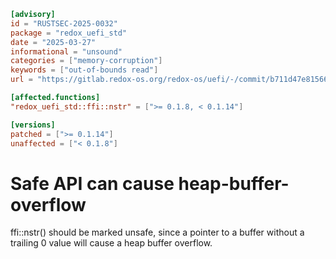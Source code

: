 ```toml
[advisory]
id = "RUSTSEC-2025-0032"
package = "redox_uefi_std"
date = "2025-03-27"
informational = "unsound"
categories = ["memory-corruption"]
keywords = ["out-of-bounds read"]
url = "https://gitlab.redox-os.org/redox-os/uefi/-/commit/b711d47e815665b0ec8949e39292ad8e3fdd0756"

[affected.functions]
"redox_uefi_std::ffi::nstr" = [">= 0.1.8, < 0.1.14"]

[versions]
patched = [">= 0.1.14"]
unaffected = ["< 0.1.8"]

```

# Safe API can cause heap-buffer-overflow
ffi::nstr() should be marked unsafe, since a pointer to a buffer without a trailing 0 value will cause a heap buffer overflow.
